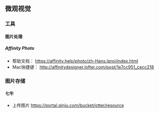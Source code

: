 ## 微观视觉


### 工具
#### 图片处理 
##### Affinity Photo 
  - 帮助文档： https://affinity.help/photo/zh-Hans.lproj/index.html
  - Mac快捷键： http://affinitydesigner.lofter.com/post/1e7cc951_cecc218
  
### 图片存储
#### 七牛
  - 上传图片 https://portal.qiniu.com/bucket/otter/resource  